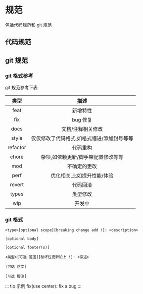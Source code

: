 # 规范

包括代码规范和 git 规范

## 代码规范

## git 规范

### git 格式参考

git 规范参考下表

|   类型   |                    描述                    |
| :------: | :----------------------------------------: |
|   feat   |                  新增特性                  |
|   fix    |                  bug 修复                  |
|   docs   |             文档/注释相关修改              |
|  style   | 仅仅修改了代码格式,如格式缩进/添加封号等等 |
| refactor |                  代码重构                  |
|  chore   |     杂项,如依赖更新/脚手架配置修改等等     |
|   mod    |                不确定的更改                |
|   perf   |         优化相关,比如提升性能/体验         |
|  revert  |                  代码回滚                  |
|  types   |                  类型修改                  |
|   wip    |                   开发中                   |

### git 格式

```
<type>[optional scope][breaking change add !]: <description>

[optional body]

[optional footer(s)]

<类型>[可选 范围][破坏性更新加上 !]: <描述>

[可选 正文]

[可选 脚注]
```

::: tip 示例
fix(use center): fix a bug
:::
